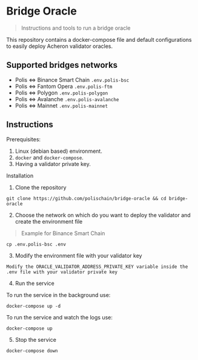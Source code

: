 # Bridge Oracle 

> Instructions and tools to run a bridge oracle


This repository contains a docker-compose file and default configurations to easily deploy Acheron validator oracles.

## Supported bridges networks
- Polis <=> Binance Smart Chain `.env.polis-bsc`
- Polis <=> Fantom Opera `.env.polis-ftm`
- Polis <=> Polygon `.env.polis-polygon`
- Polis <=> Avalanche `.env.polis-avalanche`
- Polis <=> Mainnet `.env.polis-mainnet`

## Instructions

Prerequisites:
1. Linux (debian based) environment.
2. `docker` and `docker-compose`.
3. Having a validator private key.

Installation

1. Clone the repository

```
git clone https://github.com/polischain/bridge-oracle && cd bridge-oracle
```

2. Choose the network on which do you want to deploy the validator and create the environment file

> Example for Binance Smart Chain
```
cp .env.polis-bsc .env
```

3. Modify the environment file with your validator key

```
Modify the ORACLE_VALIDATOR_ADDRESS_PRIVATE_KEY variable inside the .env file with your validator private key
```

4. Run the service

To run the service in the background use:
```
docker-compose up -d
```
To run the service and watch the logs use:
```
docker-compose up
```

5. Stop the service
```
docker-compose down
```




